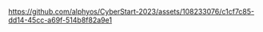 

https://github.com/alphyos/CyberStart-2023/assets/108233076/c1cf7c85-dd14-45cc-a69f-514b8f82a9e1

